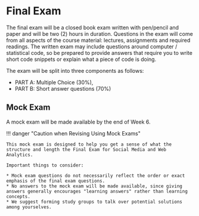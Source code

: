 # Final Exam

The final exam will be a closed book exam written with pen/pencil and paper and will be two (2) hours in duration. 
Questions in the exam will come from all aspects of the course material: lectures, assignments and required readings. 
The written exam may include questions around computer / statistical code, so be prepared to provide answers that require you to write short code snippets or explain what a piece of code is doing.

The exam will be split into three components as follows: 

* PART A: Multiple Choice (30%), 
* PART B: Short answer questions (70%)

## Mock Exam
 
A mock exam will be made available by the end of Week 6.

<!-- * [**Mock Exam**][mock-exam] -->

!!! danger "Caution when Revising Using Mock Exams" 

    This mock exam is designed to help you get a sense of what the structure and length the Final Exam for Social Media and Web Analytics.

    Important things to consider:

    * Mock exam questions do not necessarily reflect the order or exact emphasis of the final exam questions.
    * No answers to the mock exam will be made available, since giving answers generally encourages "learning answers" rather than learning concepts.
    * We suggest forming study groups to talk over potential solutions among yourselves.
  
 
<!-- [mock-exam]:  ../assets/exam/2024_smwa_mock.pdf -->